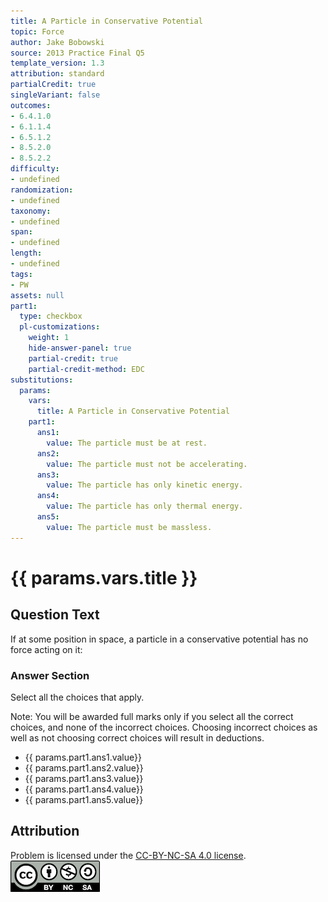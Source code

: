 ```yaml
---
title: A Particle in Conservative Potential
topic: Force
author: Jake Bobowski
source: 2013 Practice Final Q5
template_version: 1.3
attribution: standard
partialCredit: true
singleVariant: false
outcomes:
- 6.4.1.0
- 6.1.1.4
- 6.5.1.2
- 8.5.2.0
- 8.5.2.2
difficulty:
- undefined
randomization:
- undefined
taxonomy:
- undefined
span:
- undefined
length:
- undefined
tags:
- PW
assets: null
part1:
  type: checkbox
  pl-customizations:
    weight: 1
    hide-answer-panel: true
    partial-credit: true
    partial-credit-method: EDC
substitutions:
  params:
    vars:
      title: A Particle in Conservative Potential
    part1:
      ans1:
        value: The particle must be at rest.
      ans2:
        value: The particle must not be accelerating.
      ans3:
        value: The particle has only kinetic energy.
      ans4:
        value: The particle has only thermal energy.
      ans5:
        value: The particle must be massless.
---
```

# {{ params.vars.title }}

## Question Text

If at some position in space, a particle in a conservative potential has no force acting on it:

### Answer Section

Select all the choices that apply.

Note: You will be awarded full marks only if you select all the correct choices, and none of the incorrect choices. Choosing incorrect choices as well as not choosing correct choices will result in deductions.

- {{ params.part1.ans1.value}}
- {{ params.part1.ans2.value}}
- {{ params.part1.ans3.value}}
- {{ params.part1.ans4.value}}
- {{ params.part1.ans5.value}}

## Attribution

Problem is licensed under the [CC-BY-NC-SA 4.0 license](https://creativecommons.org/licenses/by-nc-sa/4.0/).<br> ![The Creative Commons 4.0 license requiring attribution-BY, non-commercial-NC, and share-alike-SA license.](https://raw.githubusercontent.com/firasm/bits/master/by-nc-sa.png)